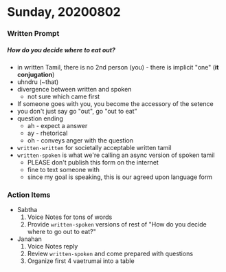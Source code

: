 # Sunday, 20200802

### Written Prompt
##### How do you decide where to eat out?
* in written Tamil, there is no 2nd person (you) - there is implicit "one" (**it conjugation**)
* uhndru (~that)
* divergence between written and spoken
    * not sure which came first
* If someone goes with you, you become the accessory of the setence
* you don't just say go "out", go "out to eat"
* question ending
    * ah - expect a answer
    * ay - rhetorical
    * oh - conveys anger with the question
* `written-written` for societally acceptable written tamil
* `written-spoken` is what we're calling an async version of spoken tamil
    * PLEASE don't publish this form on the internet 
    * fine to text someone with
    * since my goal is speaking, this is our agreed upon language form


### Action Items
* Sabtha 
    1. Voice Notes for tons of words
    1. Provide `written-spoken` versions of rest of "How do you decide where to go out to eat?"
* Janahan
    1. Voice Notes reply
    1. Review `written-spoken` and come prepared with questions
    1. Organize first 4 vaetrumai into a table